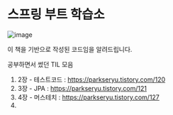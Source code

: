 # 스프링 부트 학습소

![image](https://github.com/ParkSeryu/fr-springboot/assets/64573353/53605c99-fd28-4907-9eab-574f3080a1ad)

이 책을 기반으로 작성된 코드임을 알려드립니다.

공부하면서 썼던 TIL 모음
1. 2장 - 테스트코드 : https://parkseryu.tistory.com/120
2. 3장 - JPA : https://parkseryu.tistory.com/121
3. 4장 - 머스테치 : https://parkseryu.tistory.com/127
4. 